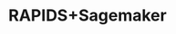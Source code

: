 ---
title: RAPIDS+Sagemaker
permalink: /smsl
redirect_to: https://studiolab.sagemaker.aws/import/github/rapidsai-community/rapids-sagemaker/blob/main/RAPIDS-SageMaker.ipynb
---